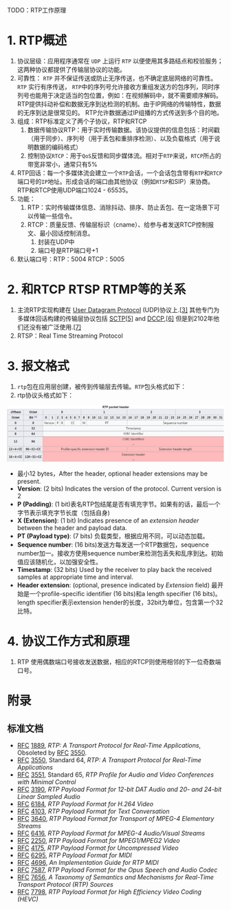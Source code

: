TODO：RTP工作原理

# 1. RTP概述

1. 协议层级：应用程序通常在 `UDP` 上运行 `RTP` 以便使用其多路结点和校验服务；这两种协议都提供了传输层协议的功能。
2. 可靠性： `RTP` 并不保证传送或防止无序传送，也不确定底层网络的可靠性。 `RTP` 实行有序传送， `RTP`中的序列号允许接收方重组发送方的包序列，同时序列号也能用于决定适当的包位置，例如：在视频解码中，就不需要顺序解码。RTP提供抖动补偿和数据无序到达检测的机制。由于IP网络的传输特性，数据的无序到达是很常见的。 RTP允许数据通过IP组播的方式传送到多个目的地。
3. 组成：RTP标准定义了两个子协议，RTP和RTCP
   1. 数据传输协议RTP：用于实时传输数据。该协议提供的信息包括：时间戳（用于同步）、序列号（用于丢包和重排序检测）、以及负载格式（用于说明数据的编码格式）
   2. 控制协议`RTCP`：用于`QoS`反馈和同步媒体流。相对于`RTP`来说，`RTCP`所占的带宽非常小，通常只有5%
4. RTP回话：每一个多媒体流会建立一个`RTP`会话，一个会话包含带有`RTP`和`RTCP`端口号的`IP`地址。形成会话的端口由其他协议（例如`RTSP`和SIP）来协商。RTP和RTCP使用UDP端口1024 - 65535。
5. 功能：
   1. RTP：实时传输媒体信息、消除抖动、排序、防止丢包、在一定场景下可以传输一些信令。
   2. RTCP：质量反馈、传输层标识（cname）、给参与者发送RTCP控制报文、最小回话控制消息。
      1. 封装在UDP中
      2. 端口号是RTP端口号+1
6. 默认端口号：RTP：5004 RTCP：5005
# 2. 和RTCP RTSP RTMP等的关系

1. 主流RTP实现构建在 [User Datagram Protocol](https://en.wikipedia.org/wiki/User_Datagram_Protocol) (UDP)协议上.[[3\]](https://en.wikipedia.org/wiki/Real-time_Transport_Protocol#cite_note-Perkins_46-3) 其他专门为多媒体回话构建的传输层协议包括 [SCTP](https://en.wikipedia.org/wiki/SCTP)[[5\]](https://en.wikipedia.org/wiki/Real-time_Transport_Protocol#cite_note-5) and [DCCP](https://en.wikipedia.org/wiki/DCCP),[[6\]](https://en.wikipedia.org/wiki/Real-time_Transport_Protocol#cite_note-6) 但是到2102年他们还没有被广泛使用.[[7\]](https://en.wikipedia.org/wiki/Real-time_Transport_Protocol#cite_note-7)
2. RTSP：Real Time Streaming Protocol

# 3. 报文格式

1. `rtp`包在应用层创建，被传到传输层去传输。`RTP`包头格式如下：
2. rtp协议头格式如下：

![](./RTP_header.png)

- 最小12 bytes，After the header, optional header extensions may be present.
- **Version**: (2 bits) Indicates the version of the protocol. Current version is 2
- **P (Padding)**: (1 bit)表名RTP包结尾是否有填充字节。如果有的话，最后一个字节表示填充字节长度（包括自身)
- **X (Extension)**: (1 bit) Indicates presence of an *extension header* between the header and payload data.
- **PT (Payload type)**: (7 bits) 负载类型，根据应用不同，可以动态加载。
- **Sequence number**: (16 bits)发送方每发送一个RTP数据包，sequence number加一。接收方使用sequence number来检测包丢失和乱序到达。初始值应该随机化，以加强安全性。
- **Timestamp**: (32 bits) Used by the receiver to play back the received samples at appropriate time and interval.
- **Header extension**: (optional, presence indicated by *Extension* field) 最开始是一个profile-specific identifier (16 bits)和a length specifier (16 bits)。length specifier表示extension hender的长度，32bit为单位，包含第一个32比特。

# 4. 协议工作方式和原理

1. RTP 使用偶数端口号接收发送数据，相应的RTCP则使用相邻的下一位奇数端口号。

# 附录

## 标准文档

- [RFC](https://en.wikipedia.org/wiki/Request_for_Comments_(identifier)) [1889](https://tools.ietf.org/html/rfc1889), *RTP: A Transport Protocol for Real-Time Applications*, Obsoleted by [RFC](https://en.wikipedia.org/wiki/Request_for_Comments_(identifier)) [3550](https://tools.ietf.org/html/rfc3550).
- [RFC](https://en.wikipedia.org/wiki/Request_for_Comments_(identifier)) [3550](https://tools.ietf.org/html/rfc3550), Standard 64, *RTP: A Transport Protocol for Real-Time Applications*
- [RFC](https://en.wikipedia.org/wiki/Request_for_Comments_(identifier)) [3551](https://tools.ietf.org/html/rfc3551), Standard 65, *RTP Profile for Audio and Video Conferences with Minimal Control*
- [RFC](https://en.wikipedia.org/wiki/Request_for_Comments_(identifier)) [3190](https://tools.ietf.org/html/rfc3190), *RTP Payload Format for 12-bit DAT Audio and 20- and 24-bit Linear Sampled Audio*
- [RFC](https://en.wikipedia.org/wiki/Request_for_Comments_(identifier)) [6184](https://tools.ietf.org/html/rfc6184), *RTP Payload Format for H.264 Video*
- [RFC](https://en.wikipedia.org/wiki/Request_for_Comments_(identifier)) [4103](https://tools.ietf.org/html/rfc4103), *RTP Payload Format for Text Conversation*
- [RFC](https://en.wikipedia.org/wiki/Request_for_Comments_(identifier)) [3640](https://tools.ietf.org/html/rfc3640), *RTP Payload Format for Transport of MPEG-4 Elementary Streams*
- [RFC](https://en.wikipedia.org/wiki/Request_for_Comments_(identifier)) [6416](https://tools.ietf.org/html/rfc6416), *RTP Payload Format for MPEG-4 Audio/Visual Streams*
- [RFC](https://en.wikipedia.org/wiki/Request_for_Comments_(identifier)) [2250](https://tools.ietf.org/html/rfc2250), *RTP Payload Format for MPEG1/MPEG2 Video*
- [RFC](https://en.wikipedia.org/wiki/Request_for_Comments_(identifier)) [4175](https://tools.ietf.org/html/rfc4175), *RTP Payload Format for Uncompressed Video*
- [RFC](https://en.wikipedia.org/wiki/Request_for_Comments_(identifier)) [6295](https://tools.ietf.org/html/rfc6295), *RTP Payload Format for MIDI*
- [RFC](https://en.wikipedia.org/wiki/Request_for_Comments_(identifier)) [4696](https://tools.ietf.org/html/rfc4696), *An Implementation Guide for RTP MIDI*
- [RFC](https://en.wikipedia.org/wiki/Request_for_Comments_(identifier)) [7587](https://tools.ietf.org/html/rfc7587), *RTP Payload Format for the Opus Speech and Audio Codec*
- [RFC](https://en.wikipedia.org/wiki/Request_for_Comments_(identifier)) [7656](https://tools.ietf.org/html/rfc7656), *A Taxonomy of Semantics and Mechanisms for Real-Time Transport Protocol (RTP) Sources*
- [RFC](https://en.wikipedia.org/wiki/Request_for_Comments_(identifier)) [7798](https://tools.ietf.org/html/rfc7798), *RTP Payload Format for High Efficiency Video Coding (HEVC)*